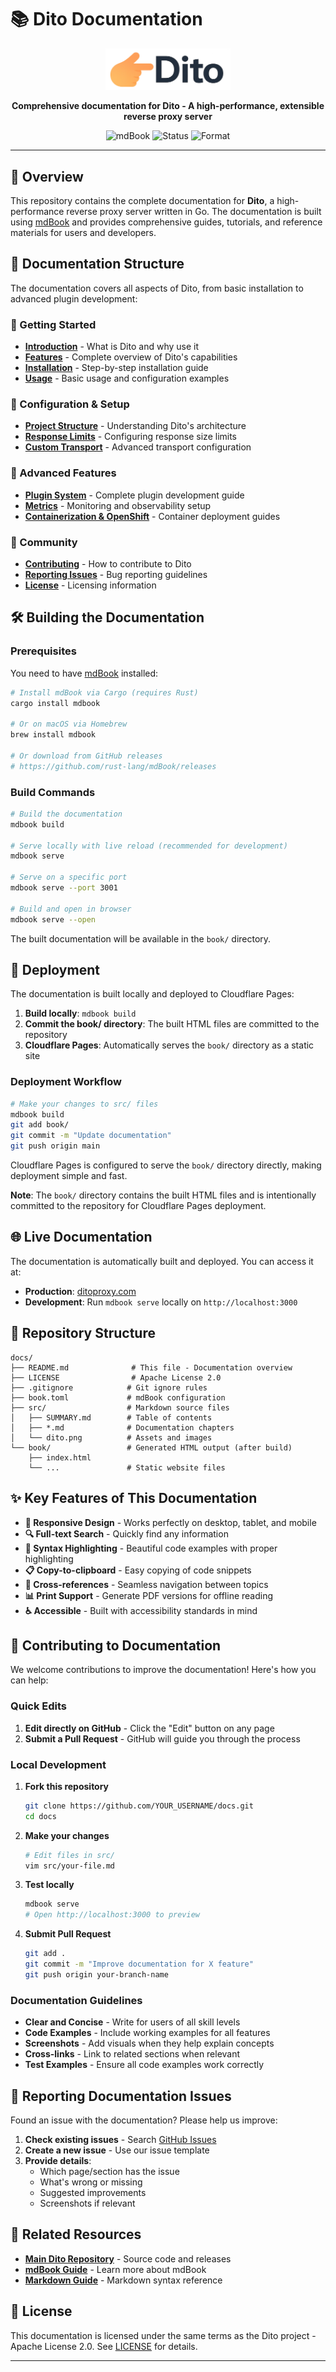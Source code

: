 # 📚 Dito Documentation

<div align="center">
  <img src="src/dito.png" alt="Dito Logo" width="200">
  
  <p><strong>Comprehensive documentation for Dito - A high-performance, extensible reverse proxy server</strong></p>
  
  <p>
    <img src="https://img.shields.io/badge/mdBook-Documentation-orange.svg" alt="mdBook">
    <img src="https://img.shields.io/badge/status-active-green.svg" alt="Status">
    <img src="https://img.shields.io/badge/format-Markdown-blue.svg" alt="Format">
  </p>
</div>

---

## 🌟 Overview

This repository contains the complete documentation for **Dito**, a high-performance reverse proxy server written in Go. The documentation is built using [mdBook](https://rust-lang.github.io/mdBook/) and provides comprehensive guides, tutorials, and reference materials for users and developers.

## 📖 Documentation Structure

The documentation covers all aspects of Dito, from basic installation to advanced plugin development:

### 🚀 Getting Started
- **[Introduction](src/introduction.md)** - What is Dito and why use it
- **[Features](src/features.md)** - Complete overview of Dito's capabilities  
- **[Installation](src/installation.md)** - Step-by-step installation guide
- **[Usage](src/usage.md)** - Basic usage and configuration examples

### 🔧 Configuration & Setup
- **[Project Structure](src/project-structure.md)** - Understanding Dito's architecture
- **[Response Limits](src/response-limits.md)** - Configuring response size limits
- **[Custom Transport](src/custom-transport.md)** - Advanced transport configuration

### 🔌 Advanced Features
- **[Plugin System](src/plugins.md)** - Complete plugin development guide
- **[Metrics](src/metrics.md)** - Monitoring and observability setup
- **[Containerization & OpenShift](src/containerization.md)** - Container deployment guides

### 🤝 Community
- **[Contributing](src/contributing.md)** - How to contribute to Dito
- **[Reporting Issues](src/reporting-issues.md)** - Bug reporting guidelines
- **[License](src/license.md)** - Licensing information

## 🛠️ Building the Documentation

### Prerequisites

You need to have [mdBook](https://rust-lang.github.io/mdBook/) installed:

```bash
# Install mdBook via Cargo (requires Rust)
cargo install mdbook

# Or on macOS via Homebrew
brew install mdbook

# Or download from GitHub releases
# https://github.com/rust-lang/mdBook/releases
```

### Build Commands

```bash
# Build the documentation
mdbook build

# Serve locally with live reload (recommended for development)
mdbook serve

# Serve on a specific port
mdbook serve --port 3001

# Build and open in browser
mdbook serve --open
```

The built documentation will be available in the `book/` directory.

## 🚀 Deployment

The documentation is built locally and deployed to Cloudflare Pages:

1. **Build locally**: `mdbook build`
2. **Commit the book/ directory**: The built HTML files are committed to the repository
3. **Cloudflare Pages**: Automatically serves the `book/` directory as a static site

### Deployment Workflow

```bash
# Make your changes to src/ files
mdbook build
git add book/
git commit -m "Update documentation"
git push origin main
```

Cloudflare Pages is configured to serve the `book/` directory directly, making deployment simple and fast.

**Note**: The `book/` directory contains the built HTML files and is intentionally committed to the repository for Cloudflare Pages deployment.

## 🌐 Live Documentation

The documentation is automatically built and deployed. You can access it at:

- **Production**: [ditoproxy.com](https://ditoproxy.com)
- **Development**: Run `mdbook serve` locally on `http://localhost:3000`

## 📁 Repository Structure

```
docs/
├── README.md              # This file - Documentation overview
├── LICENSE                # Apache License 2.0
├── .gitignore            # Git ignore rules
├── book.toml             # mdBook configuration
├── src/                  # Markdown source files
│   ├── SUMMARY.md        # Table of contents
│   ├── *.md              # Documentation chapters
│   └── dito.png          # Assets and images
└── book/                 # Generated HTML output (after build)
    ├── index.html
    └── ...               # Static website files
```

## ✨ Key Features of This Documentation

- **📱 Responsive Design** - Works perfectly on desktop, tablet, and mobile
- **🔍 Full-text Search** - Quickly find any information
- **🎨 Syntax Highlighting** - Beautiful code examples with proper highlighting
- **📋 Copy-to-clipboard** - Easy copying of code snippets
- **🔗 Cross-references** - Seamless navigation between topics
- **📊 Print Support** - Generate PDF versions for offline reading
- **♿ Accessible** - Built with accessibility standards in mind

## 🤝 Contributing to Documentation

We welcome contributions to improve the documentation! Here's how you can help:

### Quick Edits

1. **Edit directly on GitHub** - Click the "Edit" button on any page
2. **Submit a Pull Request** - GitHub will guide you through the process

### Local Development

1. **Fork this repository**
   ```bash
   git clone https://github.com/YOUR_USERNAME/docs.git
   cd docs
   ```

2. **Make your changes**
   ```bash
   # Edit files in src/
   vim src/your-file.md
   ```

3. **Test locally**
   ```bash
   mdbook serve
   # Open http://localhost:3000 to preview
   ```

4. **Submit Pull Request**
   ```bash
   git add .
   git commit -m "Improve documentation for X feature"
   git push origin your-branch-name
   ```

### Documentation Guidelines

- **Clear and Concise** - Write for users of all skill levels
- **Code Examples** - Include working examples for all features
- **Screenshots** - Add visuals when they help explain concepts
- **Cross-links** - Link to related sections when relevant
- **Test Examples** - Ensure all code examples work correctly

## 🐛 Reporting Documentation Issues

Found an issue with the documentation? Please help us improve:

1. **Check existing issues** - Search [GitHub Issues](https://github.com/dito-project/docs/issues)
2. **Create a new issue** - Use our issue template
3. **Provide details**:
   - Which page/section has the issue
   - What's wrong or missing
   - Suggested improvements
   - Screenshots if relevant

## 🔗 Related Resources

- **[Main Dito Repository](https://github.com/dito-project/dito)** - Source code and releases
- **[mdBook Guide](https://rust-lang.github.io/mdBook/)** - Learn more about mdBook
- **[Markdown Guide](https://www.markdownguide.org/)** - Markdown syntax reference

## 📄 License

This documentation is licensed under the same terms as the Dito project - Apache License 2.0. See [LICENSE](book/src/license.md) for details.

---


